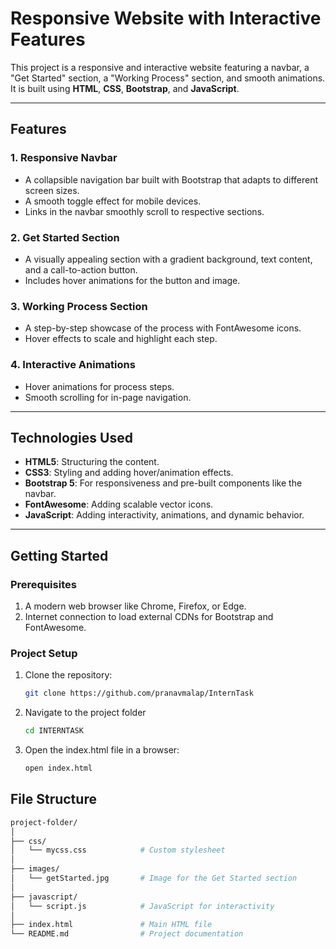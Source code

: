 # **Responsive Website with Interactive Features**

This project is a responsive and interactive website featuring a navbar, a "Get Started" section, a "Working Process" section, and smooth animations. It is built using **HTML**, **CSS**, **Bootstrap**, and **JavaScript**.

---

## **Features**

### 1. **Responsive Navbar**
- A collapsible navigation bar built with Bootstrap that adapts to different screen sizes.
- A smooth toggle effect for mobile devices.
- Links in the navbar smoothly scroll to respective sections.

### 2. **Get Started Section**
- A visually appealing section with a gradient background, text content, and a call-to-action button.
- Includes hover animations for the button and image.

### 3. **Working Process Section**
- A step-by-step showcase of the process with FontAwesome icons.
- Hover effects to scale and highlight each step.

### 4. **Interactive Animations**
- Hover animations for process steps.
- Smooth scrolling for in-page navigation.

---

## **Technologies Used**

- **HTML5**: Structuring the content.
- **CSS3**: Styling and adding hover/animation effects.
- **Bootstrap 5**: For responsiveness and pre-built components like the navbar.
- **FontAwesome**: Adding scalable vector icons.
- **JavaScript**: Adding interactivity, animations, and dynamic behavior.

---

## **Getting Started**

### **Prerequisites**
1. A modern web browser like Chrome, Firefox, or Edge.
2. Internet connection to load external CDNs for Bootstrap and FontAwesome.

### **Project Setup**
1. Clone the repository:
   ```bash
   git clone https://github.com/pranavmalap/InternTask
2. Navigate to the project folder
   ```bash
   cd INTERNTASK
3. Open the index.html file in a browser:    
      ```bash
      open index.html

 ## **File Structure**
 ```bash
 project-folder/
│
├── css/
│   └── mycss.css            # Custom stylesheet
│
├── images/
│   └── getStarted.jpg       # Image for the Get Started section
│
├── javascript/
│   └── script.js            # JavaScript for interactivity
│
├── index.html               # Main HTML file
└── README.md                # Project documentation




